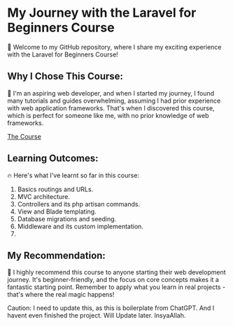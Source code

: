 # My Journey with the Laravel for Beginners Course

🚀 Welcome to my GitHub repository, where I share my exciting experience with the Laravel for Beginners Course!

## **Why I Chose This Course:**

👋 I'm an aspiring web developer, and when I started my journey, I found many tutorials and guides overwhelming, assuming I had prior experience with web application frameworks. That's when I discovered this course, which is perfect for someone like me, with no prior knowledge of web frameworks.

[The Course](https://www.udemy.com/course/lets-learn-laravel-a-guided-path-for-beginners/)

## **Learning Outcomes:**

🔥 Here's what I've learnt so far in this course:
1. Basics routings and URLs.
2. MVC architecture.
3. Controllers and its php artisan commands.
4. View and Blade templating.
5. Database migrations and seeding.
6. Middleware and its custom implementation.
7. 

## **My Recommendation:**

🌟 I highly recommend this course to anyone starting their web development journey. It's beginner-friendly, and the focus on core concepts makes it a fantastic starting point. Remember to apply what you learn in real projects - that's where the real magic happens!

Caution: I need to update this, as this is boilerplate from ChatGPT. And I havent even finished the project. Will Update later. InsyaAllah. 
